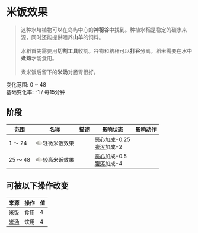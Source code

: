 # 米饭效果  
> 这种水培植物可以在岛屿中心的<b>神秘谷</b>中找到。种植水稻是稳定的碳水来源，同时还能提供喂养<b>山羊</b>的饲料。<br><br>水稻首先需要用<b>切割工具</b>收割。谷物和秸秆可以<b>打谷</b>分离。稻米需要在水中<b>煮熟</b>才能食用。<br><br>煮米饭后留下的<b>米汤</b>对肠胃很好。  
  
变化范围: 0 ~ 48  
基础变化率: -1 / 每15分钟  
## 阶段  
范围  |  名称  |  描述  |  影响状态  |  影响动作  
----  |  ----  |  ----  |  ----  |  ----  
1 ～ 24  |  <img decoding="async" src="Sprite/SaturationSago.png" href="a.md" style="max-width:20px;max-height:20px;">轻微米饭效果  |    |  [恶心](Nausea.md)加成-0.25<br>[腹泻](Diarrhoea.md)加成-2  |    
25 ～ 48  |  <img decoding="async" src="Sprite/SaturationSago.png" href="a.md" style="max-width:20px;max-height:20px;">较高米饭效果  |    |  [恶心](Nausea.md)加成-0.5<br>[腹泻](Diarrhoea.md)加成-4  |    
## 可被以下操作改变  
来源  |  操作  |  值  
----  |  ----  |  ----  
[米饭](RiceCooked.md)  |  食用  |  4  
[米汤](LQ_WaterRice.md)  |  饮用  |  4  

